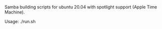Samba building scripts for ubuntu 20.04 with spotlight support (Apple Time Machine).

Usage:
./run.sh

